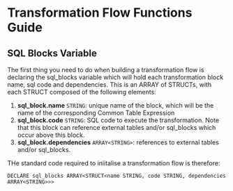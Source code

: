 # Transformation Flow Functions Guide

## SQL Blocks Variable
The first thing you need to do when building a transformation flow is declaring the sql_blocks variable which will hold each transformation block name, sql code and dependencies.  This is an ARRAY of STRUCTs, with each STRUCT composed of the following elements:

1. **sql_block.name** `STRING`: unique name of the block, which will be the name of the corresponding Common Table Expression
1. **sql_block.code** `STRING`: SQL code to execute the transformation.  Note that this block can reference external tables and/or sql_blocks which occur above this block.
1. **sql_block.dependencies** `ARRAY<STRING>`: references to external tables and/or sql_blocks.

THe standard code required to iniitalise a transformation flow is therefore:

```
DECLARE sql_blocks ARRAY<STRUCT<name STRING, code STRING, dependencies ARRAY<STRING>>>
```


